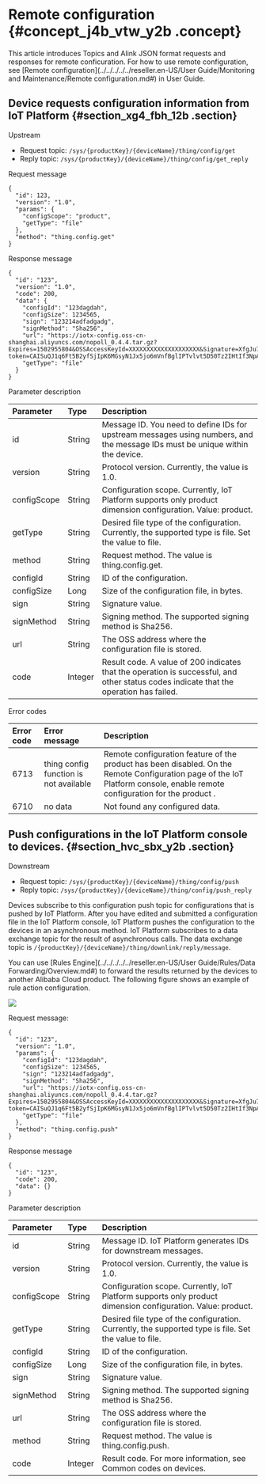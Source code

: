 # Remote configuration {#concept_j4b_vtw_y2b .concept}

This article introduces Topics and Alink JSON format requests and responses for remote conficuration. For how to use remote configuration, see [Remote configuration](../../../../../reseller.en-US/User Guide/Monitoring and Maintenance/Remote configuration.md#) in User Guide.

## Device requests configuration information from IoT Platform {#section_xg4_fbh_12b .section}

Upstream

-   Request topic: `/sys/{productKey}/{deviceName}/thing/config/get`
-   Reply topic: `/sys/{productKey}/{deviceName}/thing/config/get_reply`

Request message

```
{
  "id": 123,
  "version": "1.0",
  "params": {
    "configScope": "product",
    "getType": "file"
  },
  "method": "thing.config.get"
}
```

Response message

```
{
  "id": "123",
  "version": "1.0",
  "code": 200,
  "data": {
    "configId": "123dagdah",
    "configSize": 1234565,
    "sign": "123214adfadgadg",
    "signMethod": "Sha256",
    "url": "https://iotx-config.oss-cn-shanghai.aliyuncs.com/nopoll_0.4.4.tar.gz?Expires=1502955804&OSSAccessKeyId=XXXXXXXXXXXXXXXXXXXX&Signature=XfgJu7P6DWWejstKJgXJEH0qAKU%3D&security-token=CAISuQJ1q6Ft5B2yfSjIpK6MGsyN1Jx5jo6mVnfBglIPTvlvt5D50Tz2IHtIf3NpAusdsv03nWxT7v4flqFyTINVAEvYZJOPKGrGR0DzDbDasumZsJbo4f%2FMQBqEaXPS2MvVfJ%2BzLrf0ceusbFbpjzJ6xaCAGxypQ12iN%2B%2Fr6%2F5gdc9FcQSkL0B8ZrFsKxBltdUROFbIKP%2BpKWSKuGfLC1dysQcO1wEP4K%2BkkMqH8Uic3h%2Boy%2BgJt8H2PpHhd9NhXuV2WMzn2%2FdtJOiTknxR7ARasaBqhelc4zqA%2FPPlWgAKvkXba7aIoo01fV4jN5JXQfAU8KLO8tRjofHWmojNzBJAAPpYSSy3Rvr7m5efQrrybY1lLO6iZy%2BVio2VSZDxshI5Z3McKARWct06MWV9ABA2TTXXOi40BOxuq%2B3JGoABXC54TOlo7%2F1wTLTsCUqzzeIiXVOK8CfNOkfTucMGHkeYeCdFkm%2FkADhXAnrnGf5a4FbmKMQph2cKsr8y8UfWLC6IzvJsClXTnbJBMeuWIqo5zIynS1pm7gf%2F9N3hVc6%2BEeIk0xfl2tycsUpbL2FoaGk6BAF8hWSWYUXsv59d5Uk%3D",
    "getType": "file"
  }
}
```

Parameter description

|Parameter|Type|Description|
|:--------|:---|:----------|
|id|String|Message ID. You need to define IDs for upstream messages using numbers, and the message IDs must be unique within the device.|
|version|String|Protocol version. Currently, the value is 1.0.|
|configScope|String|Configuration scope. Currently, IoT Platform supports only product dimension configuration. Value: product.|
|getType|String|Desired file type of the configuration. Currently, the supported type is file. Set the value to file.|
|method|String|Request method. The value is thing.config.get.|
|configId|String|ID of the configuration.|
|configSize|Long|Size of the configuration file, in bytes.|
|sign|String|Signature value.|
|signMethod|String|Signing method. The supported signing method is Sha256.|
|url|String|The OSS address where the configuration file is stored.|
|code|Integer|Result code. A value of 200 indicates that the operation is successful, and other status codes indicate that the operation has failed.|

Error codes

|Error code|Error message|Description|
|:---------|:------------|:----------|
|6713|thing config function is not available|Remote configuration feature of the product has been disabled. On the Remote Configuration page of the IoT Platform console, enable remote configuration for the product .|
|6710|no data|Not found any configured data.|

## Push configurations​ in the IoT Platform console to devices. {#section_hvc_sbx_y2b .section}

Downstream​

-   Request topic: `/sys/{productKey}/{deviceName}/thing/config/push`
-   Reply topic: `/sys/{productKey}/{deviceName}/thing/config/push_reply`

Devices subscribe to this configuration push topic for configurations that is pushed by IoT Platform. After you have edited and submitted a configuration file in the IoT Platform console, IoT Platform pushes the configuration to the devices in an asynchronous method. IoT Platform subscribes to a data exchange topic for the result of asynchronous calls. The data exchange topic is `/{productKey}/{deviceName}/thing/downlink/reply/message`.

You can use [Rules Engine](../../../../../reseller.en-US/User Guide/Rules/Data Forwarding/Overview.md#) to forward the results returned by the devices to another Alibaba Cloud product. The following figure shows an example of rule action configuration.

![](http://static-aliyun-doc.oss-cn-hangzhou.aliyuncs.com/assets/img/18885/155473621612171_en-US.png)

Request message:

```
{
  "id": "123",
  "version": "1.0",
  "params": {
    "configId": "123dagdah",
    "configSize": 1234565,
    "sign": "123214adfadgadg",
    "signMethod": "Sha256",
    "url": "https://iotx-config.oss-cn-shanghai.aliyuncs.com/nopoll_0.4.4.tar.gz?Expires=1502955804&OSSAccessKeyId=XXXXXXXXXXXXXXXXXXXX&Signature=XfgJu7P6DWWejstKJgXJEH0qAKU%3D&security-token=CAISuQJ1q6Ft5B2yfSjIpK6MGsyN1Jx5jo6mVnfBglIPTvlvt5D50Tz2IHtIf3NpAusdsv03nWxT7v4flqFyTINVAEvYZJOPKGrGR0DzDbDasumZsJbo4f%2FMQBqEaXPS2MvVfJ%2BzLrf0ceusbFbpjzJ6xaCAGxypQ12iN%2B%2Fr6%2F5gdc9FcQSkL0B8ZrFsKxBltdUROFbIKP%2BpKWSKuGfLC1dysQcO1wEP4K%2BkkMqH8Uic3h%2Boy%2BgJt8H2PpHhd9NhXuV2WMzn2%2FdtJOiTknxR7ARasaBqhelc4zqA%2FPPlWgAKvkXba7aIoo01fV4jN5JXQfAU8KLO8tRjofHWmojNzBJAAPpYSSy3Rvr7m5efQrrybY1lLO6iZy%2BVio2VSZDxshI5Z3McKARWct06MWV9ABA2TTXXOi40BOxuq%2B3JGoABXC54TOlo7%2F1wTLTsCUqzzeIiXVOK8CfNOkfTucMGHkeYeCdFkm%2FkADhXAnrnGf5a4FbmKMQph2cKsr8y8UfWLC6IzvJsClXTnbJBMeuWIqo5zIynS1pm7gf%2F9N3hVc6%2BEeIk0xfl2tycsUpbL2FoaGk6BAF8hWSWYUXsv59d5Uk%3D",
    "getType": "file"
  },
  "method": "thing.config.push"
}
```

Response message

```
{
  "id": "123",
  "code": 200,
  "data": {}
}
```

Parameter description

|Parameter|Type|Description|
|:--------|:---|:----------|
|id|String|Message ID. IoT Platform generates IDs for downstream messages.|
|version|String|Protocol version. Currently, the value is 1.0.|
|configScope|String|Configuration scope. Currently, IoT Platform supports only product dimension configuration. Value: product.|
|getType|String|Desired file type of the configuration. Currently, the supported type is file. Set the value to file.|
|configId|String|ID of the configuration.|
|configSize|Long|Size of the configuration file, in bytes.|
|sign|String|Signature value.|
|signMethod|String|Signing method. The supported signing method is Sha256.|
|url|String|The OSS address where the configuration file is stored.|
|method|String|Request method. The value is thing.config.push.|
|code|Integer|Result code. For more information, see Common codes on devices.|

